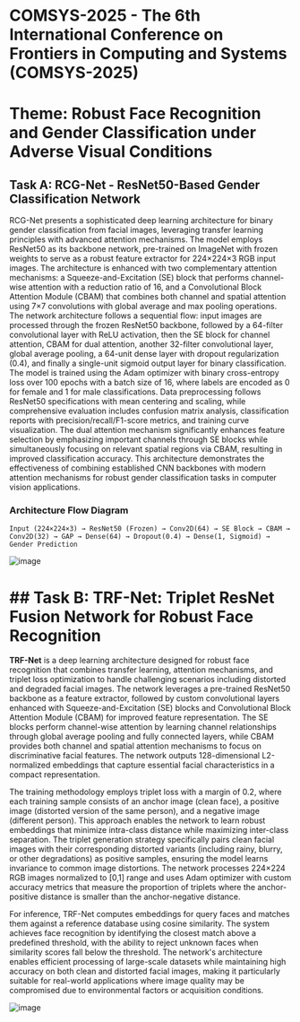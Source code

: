 # COMSYS-2025 - The 6th International Conference on Frontiers in Computing and Systems (COMSYS-2025)
# Theme: Robust Face Recognition and Gender Classification under Adverse Visual Conditions

## Task A: RCG-Net - ResNet50-Based Gender Classification Network
RCG-Net presents a sophisticated deep learning architecture for binary gender classification from facial images, leveraging transfer learning principles with advanced attention mechanisms. The model employs ResNet50 as its backbone network, pre-trained on ImageNet with frozen weights to serve as a robust feature extractor for 224×224×3 RGB input images. The architecture is enhanced with two complementary attention mechanisms: a Squeeze-and-Excitation (SE) block that performs channel-wise attention with a reduction ratio of 16, and a Convolutional Block Attention Module (CBAM) that combines both channel and spatial attention using 7×7 convolutions with global average and max pooling operations.
The network architecture follows a sequential flow: input images are processed through the frozen ResNet50 backbone, followed by a 64-filter convolutional layer with ReLU activation, then the SE block for channel attention, CBAM for dual attention, another 32-filter convolutional layer, global average pooling, a 64-unit dense layer with dropout regularization (0.4), and finally a single-unit sigmoid output layer for binary classification. The model is trained using the Adam optimizer with binary cross-entropy loss over 100 epochs with a batch size of 16, where labels are encoded as 0 for female and 1 for male classifications.
Data preprocessing follows ResNet50 specifications with mean centering and scaling, while comprehensive evaluation includes confusion matrix analysis, classification reports with precision/recall/F1-score metrics, and training curve visualization. The dual attention mechanism significantly enhances feature selection by emphasizing important channels through SE blocks while simultaneously focusing on relevant spatial regions via CBAM, resulting in improved classification accuracy. This architecture demonstrates the effectiveness of combining established CNN backbones with modern attention mechanisms for robust gender classification tasks in computer vision applications.
### Architecture Flow Diagram
```
Input (224×224×3) → ResNet50 (Frozen) → Conv2D(64) → SE Block → CBAM → Conv2D(32) → GAP → Dense(64) → Dropout(0.4) → Dense(1, Sigmoid) → Gender Prediction
```
![image](https://github.com/user-attachments/assets/21127d7e-146b-470c-b91e-5fea95654063)


# ## Task B: TRF-Net: Triplet ResNet Fusion Network for Robust Face Recognition

**TRF-Net** is a deep learning architecture designed for robust face recognition that combines transfer learning, attention mechanisms, and triplet loss optimization to handle challenging scenarios including distorted and degraded facial images. The network leverages a pre-trained ResNet50 backbone as a feature extractor, followed by custom convolutional layers enhanced with Squeeze-and-Excitation (SE) blocks and Convolutional Block Attention Module (CBAM) for improved feature representation. The SE blocks perform channel-wise attention by learning channel relationships through global average pooling and fully connected layers, while CBAM provides both channel and spatial attention mechanisms to focus on discriminative facial features. The network outputs 128-dimensional L2-normalized embeddings that capture essential facial characteristics in a compact representation.

The training methodology employs triplet loss with a margin of 0.2, where each training sample consists of an anchor image (clean face), a positive image (distorted version of the same person), and a negative image (different person). This approach enables the network to learn robust embeddings that minimize intra-class distance while maximizing inter-class separation. The triplet generation strategy specifically pairs clean facial images with their corresponding distorted variants (including rainy, blurry, or other degradations) as positive samples, ensuring the model learns invariance to common image distortions. The network processes 224×224 RGB images normalized to [0,1] range and uses Adam optimizer with custom accuracy metrics that measure the proportion of triplets where the anchor-positive distance is smaller than the anchor-negative distance.

For inference, TRF-Net computes embeddings for query faces and matches them against a reference database using cosine similarity. The system achieves face recognition by identifying the closest match above a predefined threshold, with the ability to reject unknown faces when similarity scores fall below the threshold. The network's architecture enables efficient processing of large-scale datasets while maintaining high accuracy on both clean and distorted facial images, making it particularly suitable for real-world applications where image quality may be compromised due to environmental factors or acquisition conditions.

![image](https://github.com/user-attachments/assets/886181f4-504a-4843-b90e-c09903cc004a)
